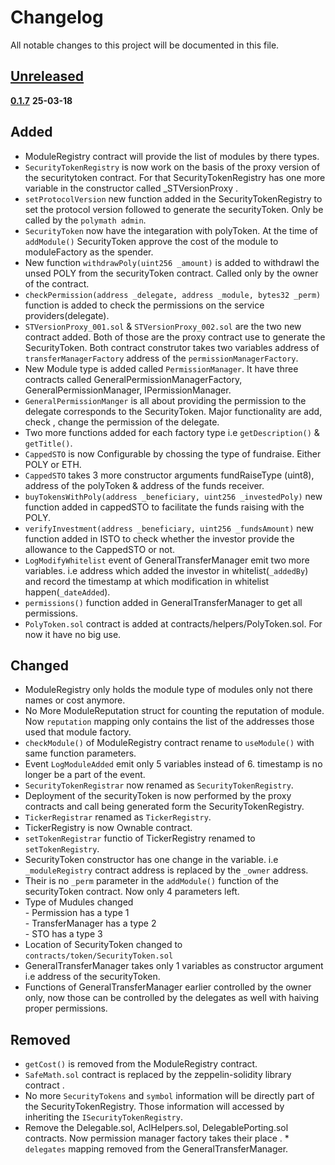 # Changelog
All notable changes to this project will be documented in this file.   

## [Unreleased](https://github.com/PolymathNetwork/polymath-core_v2/compare/npm-publish-2...master)

[__0.1.7__](https://www.npmjs.com/package/polymath-core_v2?activeTab=readme) __25-03-18__

## Added      
* ModuleRegistry contract will provide the list of modules by there types.  
* `SecurityTokenRegistry` is now work on the basis of the proxy version of the securitytoken contract. For that SecurityTokenRegistry has one more variable in the constructor called _STVersionProxy .   
* `setProtocolVersion` new function added in the SecurityTokenRegistry to set the protocol version followed to generate the securityToken. Only be called by the `polymath admin`.   
* `SecurityToken` now have the integaration with polyToken. At the time of `addModule()` SecurityToken approve the cost of the module to moduleFactory as the spender.   
* New function `withdrawPoly(uint256 _amount)` is added to withdrawl the unsed POLY from the securityToken contract. Called only by the owner of the contract.   
* `checkPermission(address _delegate, address _module, bytes32 _perm)` function is added to check the permissions on the service providers(delegate).
* `STVersionProxy_001.sol` & `STVersionProxy_002.sol` are the two new contract added. Both of those are the proxy contract use to generate the SecurityToken. Both contract construtor takes two variables address of `transferManagerFactory` address of the 
`permissionManagerFactory`.   
* New Module type is added called `PermissionManager`. It have three contracts called GeneralPermissionManagerFactory, GeneralPermissionManager, IPermissionManager. 
* `GeneralPermissionManger` is all about providing the permission to the delegate corresponds to the SecurityToken. Major functionality are add, check , change the permission of the delegate.   
* Two more functions added for each factory type i.e `getDescription()` & `getTitle()`.  
* `CappedSTO` is now Configurable by chossing the type of fundraise. Either POLY or ETH.
* `CappedSTO` takes 3 more constructor arguments fundRaiseType (uint8), address of the polyToken & address of the funds receiver.    
* `buyTokensWithPoly(address _beneficiary, uint256 _investedPoly)` new function added in cappedSTO to facilitate the funds raising with the POLY.   
* `verifyInvestment(address _beneficiary, uint256 _fundsAmount)` new function added in ISTO to check whether the investor provide the allowance to the CappedSTO or not.    
* `LogModifyWhitelist` event of GeneralTransferManager emit two more variables. i.e address which added the investor in whitelist(`_addedBy`) and record the timestamp at which modification in whitelist happen(`_dateAdded`).   
* `permissions()` function added in GeneralTransferManager to get all permissions.  
* `PolyToken.sol` contract is added at contracts/helpers/PolyToken.sol. For now it have no big use.

## Changed 
* ModuleRegistry only holds the module type of modules only not there names or cost anymore.   
* No More ModuleReputation struct for counting the reputation of module. Now `reputation` mapping only contains the list of the addresses those used that module factory.    
* `checkModule()` of ModuleRegistry contract rename to `useModule()` with same function parameters.   
* Event `LogModuleAdded` emit only 5 variables instead of 6. timestamp is no longer be a part of the event.  
* `SecurityTokenRegistrar` now renamed as `SecurityTokenRegistry`.   
* Deployment of the securityToken is now performed by the proxy contracts and call being generated form the SecurityTokenRegistry.
* `TickerRegistrar` renamed as `TickerRegistry`.   
* TickerRegistry is now Ownable contract.
* `setTokenRegistrar` functio of TickerRegistry renamed to `setTokenRegistry`.   
* SecurityToken constructor has one change in the variable. i.e `_moduleRegistry` contract address is replaced by the `_owner` address.   
* Their is no `_perm` parameter in the `addModule()` function of the securityToken contract. Now only 4 parameters left.
* Type of Mudules changed    
      - Permission has a type 1        
      - TransferManager has a type 2    
      - STO has a type 3  
* Location of SecurityToken changed to `contracts/token/SecurityToken.sol`
* GeneralTransferManager takes only 1 variables as constructor argument i.e address of the securityToken.  
* Functions of GeneralTransferManager earlier controlled by the owner only, now those can be controlled by the delegates as well with haiving proper permissions.   

## Removed
* `getCost()` is removed from the ModuleRegistry contract.
* `SafeMath.sol` contract is replaced by the zeppelin-solidity library contract .  
*  No more `SecurityTokens` and `symbol` information will be directly part of the SecurityTokenRegistry. Those information will accessed by inheriting the `ISecurityTokenRegistry`.   
* Remove the Delegable.sol, AclHelpers.sol, DelegablePorting.sol contracts. Now permission manager factory takes their place . * `delegates` mapping removed from the GeneralTransferManager.  